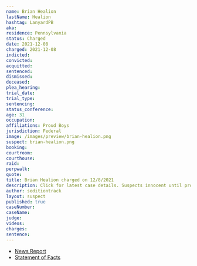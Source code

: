 ```yaml
---
name: Brian Healion
lastName: Healion
hashtag: LanyardPB
aka:
residence: Pennsylvania
status: Charged
date: 2021-12-08
charged: 2021-12-08
indicted:
convicted:
acquitted:
sentenced:
dismissed:
deceased:
plea_hearing:
trial_date:
trial_type:
sentencing:
status_conference:
age: 31
occupation:
affiliations: Proud Boys
jurisdiction: Federal
image: /images/preview/brian-healion.png
suspect: brian-healion.png
booking:
courtroom:
courthouse:
raid:
perpwalk:
quote:
title: Brian Healion charged on 12/8/2021
description: Click for latest case details. Suspects innocent until proven guilty.
author: seditiontrack
layout: suspect
published: true
caseNumber:
caseName:
judge:
videos:
charges:
sentence:
---
```

- [News Report](https://www.msn.com/en-us/news/us/3-philly-area-proud-boys-charged-in-jan-6-capitol-riot/ar-AARQELh)
- [Statement of Facts](https://www.justice.gov/usao-dc/case-multi-defendant/file/1481111/download)
